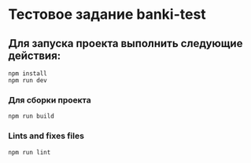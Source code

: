 # Тестовое задание banki-test

## Для запуска проекта выполнить следующие действия:

```
npm install
npm run dev
```

### Для сборки проекта

```
npm run build
```

### Lints and fixes files

```
npm run lint
```
